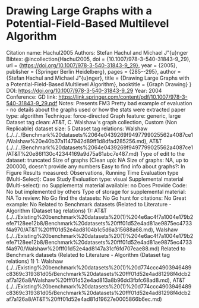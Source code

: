 # Drawing Large Graphs with a Potential-Field-Based Multilevel Algorithm

Citation name: Hachul2005
Authors: Stefan Hachul and Michael J\"{u}nger
Bibtex: @incollection{Hachul2005,
doi = {10.1007/978-3-540-31843-9_29},
url = {https://doi.org/10.1007/978-3-540-31843-9_29},
year = {2005},
publisher = {Springer Berlin Heidelberg},
pages = {285--295},
author = {Stefan Hachul and Michael J\"{u}nger},
title = {Drawing Large Graphs with a Potential-Field-Based Multilevel Algorithm},
booktitle = {Graph Drawing}
}
DOI: https://doi.org/10.1007/978-3-540-31843-9_29
Year: 2004
Conference: GD
link: https://link.springer.com/content/pdf/10.1007/978-3-540-31843-9_29.pdf
Notes: Presents FM3
Pretty bad example of evaluation - no details about the graphs used or how the stats were extracted
paper type: algorithm
Technique: force-directed
Graph feature: generic, large
Dataset tag clean: AT&T, C. Walshaw's graph collection, Custom (Non Replicable)
dataset size: 5
Dataset tag relations: Walshaw (../../../Benchmark%20datasets%2064e0439269f9497799025562a4087ce1/Walshaw%20e40b37a1147942d89ff1d8dfad285256.md), AT&T (../../../Benchmark%20datasets%2064e0439269f9497799025562a4087ce1/AT&T%20e86f130c42344169a9d75a61abc7e487.md)
Type of edit to the dataset: truncated
Size of graphs (Clean up): NA
Size of graphs: NA, up to 200000, doesn’t provide any numbers
Easy to find info about graphs?: In Figure
Results measured: Observations, Running Time
Evaluation type (Multi-Select): Case Study
Evaluation type: visual
Supplemental material (Multi-select): no
Supplemental material available: no
Does Provide Code: No but implemented by others
Type of storage for supplemental material: NA
To review: No
Go find the datasets: No
Go hunt for citations: No
Great example: No
Related to Benchmark datasets (Related to Literature - Algorithm (Dataset tag relations) 1): AT&T (../../Existing%20benchmark%20datasets%20(1)%204e6ac4f7a1004e179b2efe7128ee12b8/Benchmark%20datasets%20fff01d52e4ad81ae9875ec4733f4a970/AT&T%20fff01d52e4ad8104b1c5d6a315688a68.md), Walshaw (../../Existing%20benchmark%20datasets%20(1)%204e6ac4f7a1004e179b2efe7128ee12b8/Benchmark%20datasets%20fff01d52e4ad81ae9875ec4733f4a970/Walshaw%20fff01d52e4ad8147a31cf6fd707eae88.md)
Related to Benchmark datasets (Related to Literature - Algorithm (Dataset tag relations) 1) 1: Walshaw (../../Existing%20benchmark%20datasets%20(1)%20d774ccc4903946489c8369c319381d05/Benchmark%20datasets%20fff01d52e4ad81298f4dcb2af7a126a8/Walshaw%20fff01d52e4ad813a8b96dd3fbfc68ad8.md), AT&T (../../Existing%20benchmark%20datasets%20(1)%20d774ccc4903946489c8369c319381d05/Benchmark%20datasets%20fff01d52e4ad81298f4dcb2af7a126a8/AT&T%20fff01d52e4ad81d19627e0005866b6ec.md)